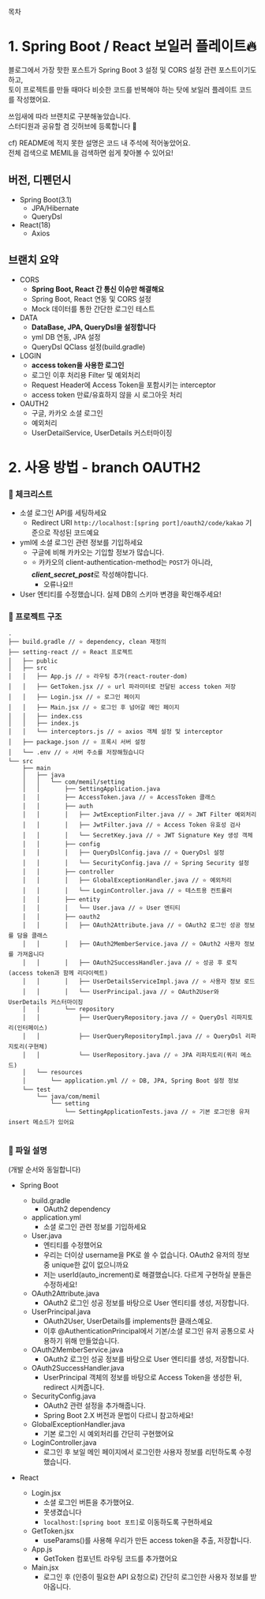 목차

# 1. Spring Boot / React 보일러 플레이트🔥
블로그에서 가장 핫한 포스트가 Spring Boot 3 설정 및 CORS 설정 관련 포스트이기도 하고,     
토이 프로젝트를 만들 때마다 비슷한 코드를 반복해야 하는 탓에 보일러 플레이트 코드를 작성했어요.

쓰임새에 따라 브랜치로 구분해놓았습니다.     
스터디원과 공유할 겸 깃허브에 등록합니다 🤟

cf)
README에 적지 못한 설명은 코드 내 주석에 적어놓았어요.   
전체 검색으로 MEMIL을 검색하면 쉽게 찾아볼 수 있어요!

## 버전, 디펜던시
* Spring Boot(3.1)
  * JPA/Hibernate
  * QueryDsl
* React(18)
  * Axios

## 브랜치 요약
* CORS
  * **Spring Boot, React 간 통신 이슈만 해결해요**
  * Spring Boot, React 연동 및 CORS 설정
  * Mock 데이터를 통한 간단한 로그인 테스트
* DATA
  * **DataBase, JPA, QueryDsl을 설정합니다**
  * yml DB 연동, JPA 설정
  * QueryDsl QClass 설정(build.gradle)
* LOGIN
  * **access token을 사용한 로그인**
  * 로그인 이후 처리용 Filter 및 예외처리
  * Request Header에 Access Token을 포함시키는 interceptor
  * access token 만료/유효하지 않을 시 로그아웃 처리
* OAUTH2
  * 구글, 카카오 소셜 로그인
  * 예외처리
  * UserDetailService, UserDetails 커스터마이징


# 2. 사용 방법 - branch OAUTH2
### 🌿 체크리스트
* 소셜 로그인 API를 세팅하세요
  * Redirect URI ```http://localhost:[spring port]/oauth2/code/kakao``` 기준으로 작성된 코드예요
* yml에 소셜 로그인 관련 정보를 기입하세요
  * 구글에 비해 카카오는 기입할 정보가 많습니다.
  * ⭐️ 카카오의 client-authentication-method는 ```POST```가 아니라, ***client_secret_post***로 작성해야합니다.
    * 오류나요!!
* User 엔티티를 수정했습니다. 실제 DB의 스키마 변경을 확인해주세요!


### 🌿 프로젝트 구조

```
.
├── build.gradle // ⭐️ dependency, clean 재정의
├── setting-react // ⭐️ React 프로젝트
│   ├── public
│   ├── src
│   │   ├── App.js // ⭐️ 라우팅 추가(react-router-dom)
│   │   ├── GetToken.jsx // ⭐️ url 파라미터로 전달된 access token 저장
│   │   ├── Login.jsx // ⭐️ 로그인 페이지
│   │   ├── Main.jsx // ⭐️ 로그인 후 넘어갈 메인 페이지
│   │   ├── index.css
│   │   ├── index.js
│   │   └── interceptors.js // ⭐️ axios 객체 설정 및 interceptor
│   ├── package.json // ⭐️ 프록시 서버 설정
│   └── .env // ⭐️ 서버 주소를 저장해뒀습니다
└── src
    ├── main
    │   ├── java
    │   │   └── com/memil/setting
    │   │       ├── SettingApplication.java
    │   │       ├── AccessToken.java // ⭐️ AccessToken 클래스
    │   │       ├── auth
    │   │       │   ├── JwtExceptionFilter.java // ⭐️ JWT Filter 예외처리
    │   │       │   ├── JwtFilter.java // ⭐️ Access Token 유효성 검사
    │   │       │   └── SecretKey.java // ⭐️ JWT Signature Key 생성 객체
    │   │       ├── config
    │   │       │   ├── QueryDslConfig.java // ⭐️ QueryDsl 설정
    │   │       │   └── SecurityConfig.java // ⭐️ Spring Security 설정
    │   │       ├── controller
    │   │       │   ├── GlobalExceptionHandler.java // ⭐️ 예외처리
    │   │       │   └── LoginController.java // ⭐️ 테스트용 컨트롤러
    │   │       ├── entity
    │   │       │   └── User.java // ⭐️ User 엔티티
    │   │       ├── oauth2
    │   │       │   ├── OAuth2Attribute.java // ⭐️ OAuth2 로그인 성공 정보를 담을 클래스
    │   │       │   ├── OAuth2MemberService.java // ⭐️ OAuth2 사용자 정보를 가져옵니다
    │   │       │   ├── OAuth2SuccessHandler.java // ⭐️ 성공 후 로직(access token과 함께 리다이렉트)
    │   │       │   ├── UserDetailsServiceImpl.java // ⭐️ 사용자 정보 로드
    │   │       │   └── UserPrincipal.java // ⭐️ OAuth2User와 UserDetails 커스터마이징
    │   │       └── repository
    │   │           ├── UserQueryRepository.java // ⭐️ QueryDsl 리파지토리(인터페이스)
    │   │           ├── UserQueryRepositoryImpl.java // ⭐️ QueryDsl 리파지토리(구현체)
    │   │           └── UserRepository.java // ⭐️ JPA 리파지토리(쿼리 메소드)
    │   └── resources
    │       └── application.yml // ⭐️ DB, JPA, Spring Boot 설정 정보
    └── test
        └── java/com/memil
            └── setting
                └── SettingApplicationTests.java // ⭐️ 기본 로그인용 유저 insert 메소드가 있어요
    
```

### 🌿 파일 설명
(개발 순서와 동일합니다)

* Spring Boot
  * build.gradle
    * OAuth2 dependency
  * application.yml
    * 소셜 로그인 관련 정보를 기입하세요
  * User.java
    * 엔티티를 수정했어요
    * 우리는 더이상 username을 PK로 쓸 수 없습니다. OAuth2 유저의 정보 중 unique한 값이 없으니까요
    * 저는 userId(auto_increment)로 해결했습니다. 다르게 구현하실 분들은 수정하세요!
  * OAuth2Attribute.java
    * OAuth2 로그인 성공 정보를 바탕으로 User 엔티티를 생성, 저장합니다.
  * UserPrincipal.java
    * OAuth2User, UserDetails를 implements한 클래스예요.
    * 이후 @AuthenticationPrincipal에서 기본/소셜 로그인 유저 공통으로 사용하기 위해 만들었습니다.
  * OAuth2MemberService.java
    * OAuth2 로그인 성공 정보를 바탕으로 User 엔티티를 생성, 저장합니다.
  * OAuth2SuccessHandler.java
    * UserPrincipal 객체의 정보를 바탕으로 Access Token을 생성한 뒤, redirect 시켜줍니다.
  * SecurityConfig.java
    * OAuth2 관련 설정을 추가해줍니다.
    * Spring Boot 2.X 버전과 문법이 다르니 참고하세요!
  * GlobalExceptionHandler.java
    * 기본 로그인 시 예외처리를 간단히 구현했어요
  * LoginController.java
    * 로그인 후 보일 메인 페이지에서 로그인한 사용자 정보를 리턴하도록 수정했습니다.
     

* React
  * Login.jsx
    * 소셜 로그인 버튼을 추가했어요.
    * 못생겼습니다
    * ```localhost:[spring boot 포트]```로 이동하도록 구현하세요
  * GetToken.jsx
    * useParams()를 사용해 우리가 만든 access token을 추출, 저장합니다.
  * App.js
    * GetToken 컴포넌트 라우팅 코드를 추가했어요
  * Main.jsx
    * 로그인 후 (인증이 필요한 API 요청으로) 간단히 로그인한 사용자 정보를 받아옵니다.